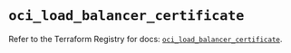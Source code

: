 # `oci_load_balancer_certificate`

Refer to the Terraform Registry for docs: [`oci_load_balancer_certificate`](https://registry.terraform.io/providers/hashicorp/oci/7.19.0/docs/resources/load_balancer_certificate).
